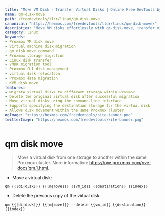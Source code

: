 ```yaml
---
title: "Move VM Disk - Transfer Virtual Disks | Online Free DevTools by Hexmos"
name: qm-disk-move
path: /freedevtools/tldr/linux/qm-disk-move
canonical: "https://hexmos.com/freedevtools/tldr/linux/qm-disk-move/"
description: "Move VM disks effortlessly with qm-disk-move, transfer virtual machines disks to new storage in Proxmox. Migrate data easily with our free online tool, no registration required."
category: linux
keywords:
- Proxmox VM disk move
- virtual machine disk migration
- qm disk move command
- Proxmox storage migration
- Linux disk transfer
- VMDK migration tool
- Proxmox CLI disk management
- virtual disk relocation
- Proxmox data migration
- KVM disk move
features:
- Migrate virtual disks to different storage within Proxmox
- Delete the original virtual disk after successful migration
- Move virtual disks using the command-line interface
- Supports specifying the destination storage for the virtual disk
- Allows disk movement within the same Proxmox cluster
ogImage: "https://hexmos.com/freedevtools/site-banner.png"
twitterImage: "https://hexmos.com/freedevtools/site-banner.png"
---
```


# qm disk move

> Move a virtual disk from one storage to another within the same Proxmox cluster.
> More information: <https://pve.proxmox.com/pve-docs/qm.1.html>.

- Move a virtual disk:

`qm {{[di|disk]}} {{[m|move]}} {{vm_id}} {{destination}} {{index}}`

- Delete the previous copy of the virtual disk:

`qm {{[di|disk]}} {{[m|move]}} --delete {{vm_id}} {{destination}} {{index}}`
